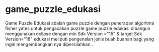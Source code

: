 # game_puzzle_edukasi
Game Puzzle Edukasi adalah game puzzle dengan penerapan algoritma fisher yates 
untuk pengacakan puzzle game puzzle edukasi dibangun menggunakan eclipse dengan 
min Sdk Version ="15" & target Sdk Version="18" edukasi meliputi pengenalan jenis 
buah buahan bagi yang ingin mengembangkan nya dipersilahkan..
